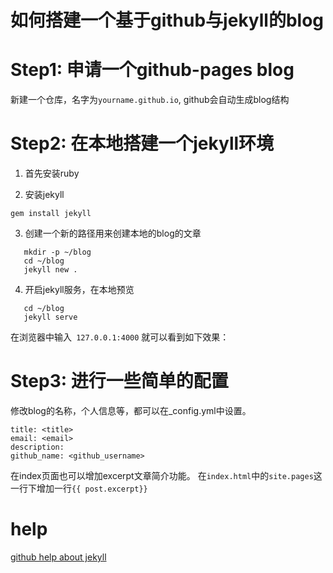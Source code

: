 # 如何搭建一个基于github与jekyll的blog

# Step1: 申请一个github-pages blog

新建一个仓库，名字为`yourname.github.io`, github会自动生成blog结构

# Step2: 在本地搭建一个jekyll环境

1. 首先安装ruby

2. 安装jekyll

```gem install jekyll```

3. 创建一个新的路径用来创建本地的blog的文章

```
   mkdir -p ~/blog 
   cd ~/blog
   jekyll new .

```
4. 开启jekyll服务，在本地预览

```
   cd ~/blog
   jekyll serve

```

在浏览器中输入` 127.0.0.1:4000` 就可以看到如下效果：

[](./jekyll_init.png) 

# Step3: 进行一些简单的配置
修改blog的名称，个人信息等，都可以在_config.yml中设置。
```
title: <title>
email: <email>
description: 
github_name: <github_username>
```

在index页面也可以增加excerpt文章简介功能。
在`index.html`中的`site.pages`这一行下增加一行`{{ post.excerpt}}`

# help

[github help about jekyll](https://help.github.com/articles/setting-up-your-github-pages-site-locally-with-jekyll/)
